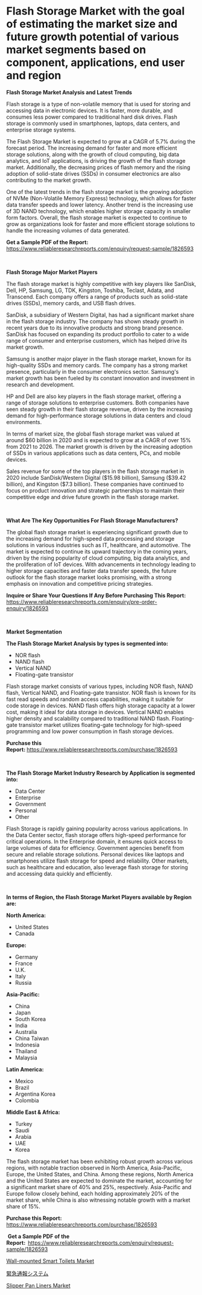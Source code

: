 <p><h1>Flash Storage Market with the goal of estimating the market size and future growth potential of various market segments based on component, applications, end user and region</h1></p><p><strong>Flash Storage Market Analysis and Latest Trends</strong></p>
<p><p>Flash storage is a type of non-volatile memory that is used for storing and accessing data in electronic devices. It is faster, more durable, and consumes less power compared to traditional hard disk drives. Flash storage is commonly used in smartphones, laptops, data centers, and enterprise storage systems.</p><p>The Flash Storage Market is expected to grow at a CAGR of 5.7% during the forecast period. The increasing demand for faster and more efficient storage solutions, along with the growth of cloud computing, big data analytics, and IoT applications, is driving the growth of the flash storage market. Additionally, the decreasing prices of flash memory and the rising adoption of solid-state drives (SSDs) in consumer electronics are also contributing to the market growth.</p><p>One of the latest trends in the flash storage market is the growing adoption of NVMe (Non-Volatile Memory Express) technology, which allows for faster data transfer speeds and lower latency. Another trend is the increasing use of 3D NAND technology, which enables higher storage capacity in smaller form factors. Overall, the flash storage market is expected to continue to grow as organizations look for faster and more efficient storage solutions to handle the increasing volumes of data generated.</p></p>
<p><strong>Get a Sample PDF of the Report:&nbsp;</strong> <a href="https://www.reliableresearchreports.com/enquiry/request-sample/1826593">https://www.reliableresearchreports.com/enquiry/request-sample/1826593</a></p>
<p>&nbsp;</p>
<p><strong>Flash Storage Major Market Players</strong></p>
<p><p>The flash storage market is highly competitive with key players like SanDisk, Dell, HP, Samsung, LG, TDK, Kingston, Toshiba, Teclast, Adata, and Transcend. Each company offers a range of products such as solid-state drives (SSDs), memory cards, and USB flash drives.</p><p>SanDisk, a subsidiary of Western Digital, has had a significant market share in the flash storage industry. The company has shown steady growth in recent years due to its innovative products and strong brand presence. SanDisk has focused on expanding its product portfolio to cater to a wide range of consumer and enterprise customers, which has helped drive its market growth.</p><p>Samsung is another major player in the flash storage market, known for its high-quality SSDs and memory cards. The company has a strong market presence, particularly in the consumer electronics sector. Samsung's market growth has been fueled by its constant innovation and investment in research and development.</p><p>HP and Dell are also key players in the flash storage market, offering a range of storage solutions to enterprise customers. Both companies have seen steady growth in their flash storage revenue, driven by the increasing demand for high-performance storage solutions in data centers and cloud environments.</p><p>In terms of market size, the global flash storage market was valued at around $60 billion in 2020 and is expected to grow at a CAGR of over 15% from 2021 to 2026. The market growth is driven by the increasing adoption of SSDs in various applications such as data centers, PCs, and mobile devices.</p><p>Sales revenue for some of the top players in the flash storage market in 2020 include SanDisk/Western Digital ($15.98 billion), Samsung ($39.42 billion), and Kingston ($7.3 billion). These companies have continued to focus on product innovation and strategic partnerships to maintain their competitive edge and drive future growth in the flash storage market.</p></p>
<p>&nbsp;</p>
<p><strong>What Are The Key Opportunities For Flash Storage Manufacturers?</strong></p>
<p><p>The global flash storage market is experiencing significant growth due to the increasing demand for high-speed data processing and storage solutions in various industries such as IT, healthcare, and automotive. The market is expected to continue its upward trajectory in the coming years, driven by the rising popularity of cloud computing, big data analytics, and the proliferation of IoT devices. With advancements in technology leading to higher storage capacities and faster data transfer speeds, the future outlook for the flash storage market looks promising, with a strong emphasis on innovation and competitive pricing strategies.</p></p>
<p><strong>Inquire or Share Your Questions If Any Before Purchasing This Report:</strong> <a href="https://www.reliableresearchreports.com/enquiry/pre-order-enquiry/1826593">https://www.reliableresearchreports.com/enquiry/pre-order-enquiry/1826593</a></p>
<p>&nbsp;</p>
<p><strong>Market Segmentation</strong></p>
<p><strong>The Flash Storage Market Analysis by types is segmented into:</strong></p>
<p><ul><li>NOR flash</li><li>NAND flash</li><li>Vertical NAND</li><li>Floating-gate transistor</li></ul></p>
<p><p>Flash storage market consists of various types, including NOR flash, NAND flash, Vertical NAND, and Floating-gate transistor. NOR flash is known for its fast read speeds and random access capabilities, making it suitable for code storage in devices. NAND flash offers high storage capacity at a lower cost, making it ideal for data storage in devices. Vertical NAND enables higher density and scalability compared to traditional NAND flash. Floating-gate transistor market utilizes floating-gate technology for high-speed programming and low power consumption in flash storage devices.</p></p>
<p><strong>Purchase this Report:&nbsp;</strong><a href="https://www.reliableresearchreports.com/purchase/1826593">https://www.reliableresearchreports.com/purchase/1826593</a></p>
<p>&nbsp;</p>
<p><strong>The Flash Storage Market Industry Research by Application is segmented into:</strong></p>
<p><ul><li>Data Center</li><li>Enterprise</li><li>Government</li><li>Personal</li><li>Other</li></ul></p>
<p><p>Flash Storage is rapidly gaining popularity across various applications. In the Data Center sector, flash storage offers high-speed performance for critical operations. In the Enterprise domain, it ensures quick access to large volumes of data for efficiency. Government agencies benefit from secure and reliable storage solutions. Personal devices like laptops and smartphones utilize flash storage for speed and reliability. Other markets, such as healthcare and education, also leverage flash storage for storing and accessing data quickly and efficiently.</p></p>
<p>&nbsp;</p>
<p><strong>In terms of Region, the Flash Storage Market Players available by Region are:</strong></p>
<p>
    <p> <strong> North America: </strong>
        <ul>
            <li>United States</li>
            <li>Canada</li>
        </ul>
        </p> 
    <p> <strong> Europe: </strong>
        <ul>
            <li>Germany</li>
            <li>France</li>
            <li>U.K.</li>
            <li>Italy</li>
            <li>Russia</li>
        </ul>
        </p> 
    <p> <strong> Asia-Pacific: </strong>
        <ul>
            <li>China</li>
            <li>Japan</li>
            <li>South Korea</li>
            <li>India</li>
            <li>Australia</li>
            <li>China Taiwan</li>
            <li>Indonesia</li>
            <li>Thailand</li>
            <li>Malaysia</li>
        </ul>
        </p> 
    <p> <strong> Latin America: </strong>
        <ul>
            <li>Mexico</li>
            <li>Brazil</li>
            <li>Argentina Korea</li>
            <li>Colombia</li>
        </ul>
        </p> 
    <p> <strong> Middle East & Africa: </strong>
        <ul>
            <li>Turkey</li>
            <li>Saudi</li>
            <li>Arabia</li>
            <li>UAE</li>
            <li>Korea</li>
        </ul>
    </p>
    </p>
<p><p>The flash storage market has been exhibiting robust growth across various regions, with notable traction observed in North America, Asia-Pacific, Europe, the United States, and China. Among these regions, North America and the United States are expected to dominate the market, accounting for a significant market share of 40% and 25%, respectively. Asia-Pacific and Europe follow closely behind, each holding approximately 20% of the market share, while China is also witnessing notable growth with a market share of 15%.</p></p>
<p><strong>Purchase this Report: </strong><a href="https://www.reliableresearchreports.com/purchase/1826593">https://www.reliableresearchreports.com/purchase/1826593</a></p>
<p>&nbsp;<strong>Get a Sample PDF of the Report:&nbsp;&nbsp;</strong><a href="https://www.reliableresearchreports.com/enquiry/request-sample/1826593">https://www.reliableresearchreports.com/enquiry/request-sample/1826593</a></p>
<p><strong></strong></p>
<p><p><a href="https://view.publitas.com/reportprime-1/wall-mounted-smart-toilets-market-insights-market-players-and-forecast-till-2030/">Wall-mounted Smart Toilets Market</a></p><p><a href="https://github.com/mohamedbakry57/Market-Research-Report-List-2/blob/main/9265424191905.md">緊急通報システム</a></p><p><a href="https://view.publitas.com/reportprime-1/slipper-pan-liners-market-a-comprehensive-report-of-its-market-share-growth-trends-2023-2030/">Slipper Pan Liners Market</a></p></p>